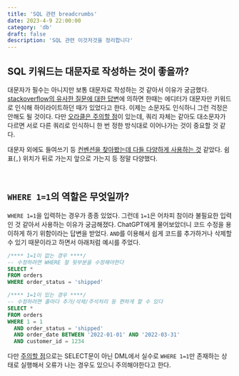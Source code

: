 ```yaml
---
title: 'SQL 관련 breadcrumbs'
date: 2023-4-9 22:00:00
category: 'db'
draft: false
description: 'SQL 관련 이것저것을 정리합니다'
---
```


## SQL 키워드는 대문자로 작성하는 것이 좋을까?

대문자가 필수는 아니지만 보통 대문자로 작성하는 것 같아서 이유가 궁금했다.
[stackoverflow의 유사한 질문에 대한 답변](https://stackoverflow.com/questions/292026/is-there-a-good-reason-to-use-upper-case-for-sql-keywords)에 의하면 한때는 에디터가 대문자만 키워드로 인식해 하이라이트하던 때가 있었다고 한다. 이제는 소문자도 인식하니 그런 걱정은 안해도 될 것이다.
다만 [오라클은 주의할 점](http://www.gurubee.net/article/61534)이 있는데, 쿼리 자체는 같아도 대소문자가 다르면 서로 다른 쿼리로 인식하니 한 번 정한 방식대로 이어나가는 것이 중요할 것 같다.

대문자 외에도 들여쓰기 등 [컨벤션을 찾아봤는데 다들 다양하게 사용하는 것](https://stackoverflow.com/questions/519876/sql-formatting-standards) 같았다. 쉼표(`,`) 위치가 뒤로 가는지 앞으로 가는지 등 정말 다양했다.

<br />

## `WHERE 1=1`의 역할은 무엇일까?

`WHERE 1=1`을 입력하는 경우가 종종 있었다. 그런데 `1=1`은 어차피 참이라 불필요한 입력인 것 같아서 사용하는 이유가 궁금해졌다.
ChatGPT에게 물어보았더니 코드 수정을 용이하게 하기 위함이라는 답변을 받었다. `AND`를 이용해서 쉽게 코드를 추가하거나 삭제할 수 있기 때문이라고 하면서 아래처럼 예시를 주었다.

```sql
/**** 1=1이 없는 경우 ****/
-- 수정하려면 WHERE 절 뒷부분을 수정해야한다
SELECT *
FROM orders
WHERE order_status = 'shipped'

/**** 1=1이 있는 경우 ****/
-- 수정하려면 줄마다 추가/삭제/주석처리 등 편하게 할 수 있다
SELECT *
FROM orders
WHERE 1 = 1
  AND order_status = 'shipped'
  AND order_date BETWEEN '2022-01-01' AND '2022-03-31'
  AND customer_id = 1234
```

다만 [주의할 점](https://okky.kr/questions/250963)으로는 SELECT문이 아닌 DML에서 실수로 `WHERE 1=1`만 존재하는 상태로 실행해서 오류가 나는 경우도 있으니 주의해야한다고 한다.

<br />
<br />
